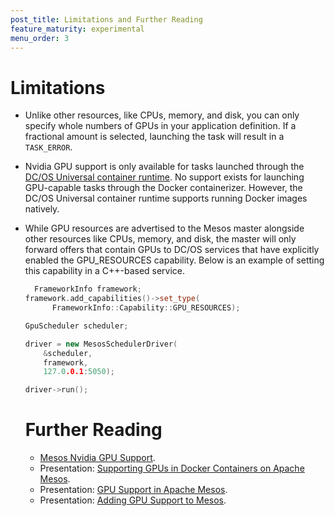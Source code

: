 ```yaml
---
post_title: Limitations and Further Reading
feature_maturity: experimental
menu_order: 3
---
```


# Limitations

- Unlike other resources, like  CPUs, memory, and disk, you can only specify whole numbers of GPUs in your application definition. If a fractional amount is selected, launching the task will result in a `TASK_ERROR`.

- Nvidia GPU support is only available for tasks launched through the [DC/OS Universal container runtime](/docs/1.9/usage/containerizers/). No support exists for launching GPU-capable tasks through the Docker containerizer. However, the DC/OS Universal container runtime supports running Docker images natively.

- While GPU resources are advertised to the Mesos master alongside other resources like CPUs, memory, and disk, the master will only forward offers that contain GPUs to DC/OS services that have explicitly enabled the GPU_RESOURCES capability. Below is an example of setting this capability in a C++-based service.
  ```c++
    FrameworkInfo framework;
  framework.add_capabilities()->set_type(
        FrameworkInfo::Capability::GPU_RESOURCES);

  GpuScheduler scheduler;

  driver = new MesosSchedulerDriver(
      &scheduler,
      framework,
      127.0.0.1:5050);

  driver->run();
  ```

  # Further Reading

  - [Mesos Nvidia GPU Support](https://github.com/apache/mesos/blob/master/docs/gpu-support.md).
  - Presentation: [Supporting GPUs in Docker Containers on Apache Mesos](https://docs.google.com/presentation/d/1FnuEW2ic5d-cpSyVOUMfUSM7WxJlZtTAAWt2dZXJ52A/edit#slide=id.p).
  - Presentation: [GPU Support in Apache Mesos](https://www.youtube.com/watch?v=giJ4GXFoeuA).
  - Presentation: [Adding GPU Support to Mesos](https://docs.google.com/presentation/d/1Y1IUlWV6g1HzD1wYIYXy6AmbfnczWfjvvmqqpeDFBic/edit#slide=id.p).
